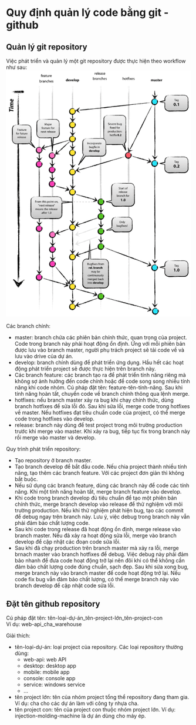 # Quy định quản lý code bằng git - github
## Quản lý git repository 
Việc phát triển và quản lý một git repository được thực hiện theo workflow như sau:
![Workflow tiêu chuẩn](workflow.png)

Các branch chính:
- master: branch chứa các phiên bản chính thức, quan trọng của project. Code trong branch này phải hoạt động ổn định. Ứng với mỗi phiên bản được lưu vào branch master, người phụ trách project sẽ tải code về và lưu vào drive của dự án.
- develop: branch chính dùng để phát triển ứng dụng. Hầu hết các hoạt động phát triển project sẽ được thực hiện trên branch này.
- Các branch feature: các branch tạo ra để phát triển tính năng riêng mà không sợ ảnh hưởng đến code chính hoặc để code song song nhiều tính năng khi code nhóm. Cú pháp đặt tên: feature-tên-tính-năng. Sau khi tính năng hoàn tất, chuyển code về branch chính thông qua lệnh merge.
- hotfixes: nếu branch master xảy ra bug khi chạy chính thức, dùng branch hotfixes để sửa lỗi đó. Sau khi sửa lỗi, merge code trong hotfixes về master. Nếu hotfixes đạt tiêu chuẩn code của project, có thể merge code trong hotfixes vào develop.
- release: branch này dùng để test project trong môi trường production trước khi merge vào master. Khi xảy ra bug, tiếp tục fix trong branch này rồi merge vào master và develop.

Quy trình phát triển repository:
- Tạo repository ở branch master.
- Tạo branch develop để bắt đầu code. Nếu chia project thành nhiều tính năng, tạo thêm các branch feature. Với các project đơn giản thì không bắt buộc.
- Nếu sử dụng các branch feature, dùng các branch này để code các tính năng. Khi một tính năng hoàn tất, merge branch feature vào develop.
- Khi code trong branch develop đủ tiêu chuẩn để tạo một phiên bản chính thức, merge branch develop vào release để thử nghiệm với môi trường production. Nếu khi thử nghiệm phát hiện bug, tạo các commit để debug ngay trên branch này. Lưu ý, việc debug trong branch này vẫn phải đảm bào chất lượng code.
- Sau khi code trong release đã hoạt động ổn định, merge release vào branch master. Nếu đã xảy ra hoạt động sửa lỗi, merge vào branch develop để cập nhật các đoạn code sửa lỗi.
- Sau khi đã chạy production trên branch master mà xảy ra lỗi, merge brnach master vào branch hotfixes để debug. Việc debug này phải đảm bảo nhanh để đưa code hoạt động trở lại nên đôi khi có thể không cần đảm bảo chất lượng code đúng chuẩn, sạch đẹp. Sau khi sửa xong bug, merge branch này vào branch master để code hoạt động trở lại. Nếu code fix bug vẫn đảm bảo chất lượng, có thể merge branch này vào branch develop để cập nhật code sửa lỗi.

## Đặt tên github repository
Cú pháp đặt tên: tên-loại-dự-án_tên-project-lớn_tên-project-con\
Ví dụ: web-api_cha_warehouse

Giải thích:
- tên-loại-dự-án: loại project của repository. Các loại repository thường dùng:
  - web-api: web API
  - desktop: desktop app
  - mobile: mobile app
  - console: console app
  - service: windows service
  - ...
- tên project lớn: tên của nhóm project tổng thể repository đang tham gia. Ví dụ: cha cho các dự án làm với công ty nhựa cha.
- tên project con: tên của project con thuộc nhóm project lớn. Ví dụ: injection-molding-machine là dự án dùng cho máy ép.
